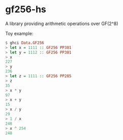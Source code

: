 # gf256-hs
A library providing arithmetic operations over GF(2^8)

Toy example:
```haskell
$ ghci Data.GF256
> let x = 1111 :: GF256 PP301
> let y = 1112 :: GF256 PP301
> x
227
> y
236
> let z = 1111 :: GF256 PP285
> z
35
> x * y
97
> x + y
15
> x / y
29
> 1 / x
248
> x ^ 254
248
```
